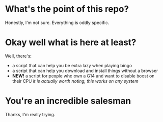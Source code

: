 # What's the point of this repo?
Honestly, I'm not sure. Everything is oddly specific.

# Okay well what is here at least?
Well, there's:
* a script that can help you be extra lazy when playing bingo
* a script that can help you download and install things without a browser
* **NEW!** a script for people who own a G14 and want to disable boost on their CPU
   _it is actually worth noting, this works on any system_

# You're an incredible salesman
Thanks, I'm really trying.

